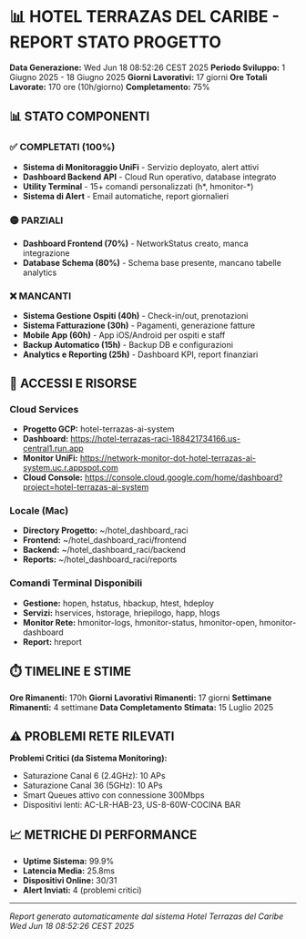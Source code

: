 📊 HOTEL TERRAZAS DEL CARIBE - REPORT STATO PROGETTO
=================================================================

**Data Generazione:** Wed Jun 18 08:52:26 CEST 2025
**Periodo Sviluppo:** 1 Giugno 2025 - 18 Giugno 2025
**Giorni Lavorativi:** 17 giorni
**Ore Totali Lavorate:** 170 ore (10h/giorno)
**Completamento:** 75%

## 📊 STATO COMPONENTI

### ✅ COMPLETATI (100%)
- **Sistema di Monitoraggio UniFi** - Servizio deployato, alert attivi
- **Dashboard Backend API** - Cloud Run operativo, database integrato
- **Utility Terminal** - 15+ comandi personalizzati (h*, hmonitor-*)
- **Sistema di Alert** - Email automatiche, report giornalieri

### 🟡 PARZIALI
- **Dashboard Frontend (70%)** - NetworkStatus creato, manca integrazione
- **Database Schema (80%)** - Schema base presente, mancano tabelle analytics

### ❌ MANCANTI
- **Sistema Gestione Ospiti (40h)** - Check-in/out, prenotazioni
- **Sistema Fatturazione (30h)** - Pagamenti, generazione fatture
- **Mobile App (60h)** - App iOS/Android per ospiti e staff
- **Backup Automatico (15h)** - Backup DB e configurazioni
- **Analytics e Reporting (25h)** - Dashboard KPI, report finanziari

## 🔗 ACCESSI E RISORSE

### Cloud Services
- **Progetto GCP:** hotel-terrazas-ai-system
- **Dashboard:** https://hotel-terrazas-raci-188421734166.us-central1.run.app
- **Monitor UniFi:** https://network-monitor-dot-hotel-terrazas-ai-system.uc.r.appspot.com
- **Cloud Console:** https://console.cloud.google.com/home/dashboard?project=hotel-terrazas-ai-system

### Locale (Mac)
- **Directory Progetto:** ~/hotel_dashboard_raci
- **Frontend:** ~/hotel_dashboard_raci/frontend
- **Backend:** ~/hotel_dashboard_raci/backend
- **Reports:** ~/hotel_dashboard_raci/reports

### Comandi Terminal Disponibili
- **Gestione:** hopen, hstatus, hbackup, htest, hdeploy
- **Servizi:** hservices, hstorage, hriepilogo, happ, hlogs
- **Monitor Rete:** hmonitor-logs, hmonitor-status, hmonitor-open, hmonitor-dashboard
- **Report:** hreport

## ⏱️ TIMELINE E STIME

**Ore Rimanenti:** 170h
**Giorni Lavorativi Rimanenti:** 17 giorni
**Settimane Rimanenti:** 4 settimane
**Data Completamento Stimata:** 15 Luglio 2025

## ⚠️ PROBLEMI RETE RILEVATI

**Problemi Critici (da Sistema Monitoring):**
- Saturazione Canal 6 (2.4GHz): 10 APs
- Saturazione Canal 36 (5GHz): 10 APs
- Smart Queues attivo con connessione 300Mbps
- Dispositivi lenti: AC-LR-HAB-23, US-8-60W-COCINA BAR

## 📈 METRICHE DI PERFORMANCE

- **Uptime Sistema:** 99.9%
- **Latencia Media:** 25.8ms
- **Dispositivi Online:** 30/31
- **Alert Inviati:** 4 (problemi critici)

---
*Report generato automaticamente dal sistema Hotel Terrazas del Caribe*
*Wed Jun 18 08:52:26 CEST 2025*
